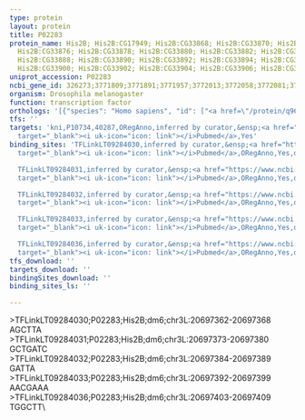 ```yaml
---
type: protein
layout: protein
title: P02283
protein_name: His2B; His2B:CG17949; His2B:CG33868; His2B:CG33870; His2B:CG33872; His2B:CG33874;
  His2B:CG33876; His2B:CG33878; His2B:CG33880; His2B:CG33882; His2B:CG33884; His2B:CG33886;
  His2B:CG33888; His2B:CG33890; His2B:CG33892; His2B:CG33894; His2B:CG33896; His2B:CG33898;
  His2B:CG33900; His2B:CG33902; His2B:CG33904; His2B:CG33906; His2B:CG33908; His2B:CG33910
uniprot_accession: P02283
ncbi_gene_id: 326273;3771809;3771891;3771957;3772013;3772058;3772081;3772083;3772094;3772099;3772104;3772166;3772203;3772248;3772264;3772265;3772271;3772276;3772299;3772336;3772496;3772502;3772575
organism: Drosophila melanogaster
function: transcription factor
orthologs: '[{"species": "Homo sapiens", "id": ["<a href=\"/protein/q96a08\">Q96A08</a>"]}, {"species": "Caenorhabditis elegans", "id": ["CAEEL14858"]}, {"species": "Mus musculus", "id": ["<a href=\"/protein/p70696\">P70696</a>"]}, {"species": "Rattus norvegicus", "id": ["Q00729"]}]'
tfs: ''
targets: 'kni,P10734,40287,ORegAnno,inferred by curator,&ensp;<a href="https://www.ncbi.nlm.nih.gov/pubmed/?term=1480489%5Buid%5D+OR+26578589%5Buid%5D"
  target="_blank"><i uk-icon="icon: link"></i>Pubmed</a>,Yes'
binding_sites: 'TFLinkLT09284030,inferred by curator,&ensp;<a href="https://www.ncbi.nlm.nih.gov/pubmed/?term=1480489%5Buid%5D"
  target="_blank"><i uk-icon="icon: link"></i>Pubmed</a>,ORegAnno,Yes,dm6,chr3L,20697362,20697368,+

  TFLinkLT09284031,inferred by curator,&ensp;<a href="https://www.ncbi.nlm.nih.gov/pubmed/?term=1480489%5Buid%5D"
  target="_blank"><i uk-icon="icon: link"></i>Pubmed</a>,ORegAnno,Yes,dm6,chr3L,20697373,20697380,+

  TFLinkLT09284032,inferred by curator,&ensp;<a href="https://www.ncbi.nlm.nih.gov/pubmed/?term=1480489%5Buid%5D"
  target="_blank"><i uk-icon="icon: link"></i>Pubmed</a>,ORegAnno,Yes,dm6,chr3L,20697384,20697389,+

  TFLinkLT09284033,inferred by curator,&ensp;<a href="https://www.ncbi.nlm.nih.gov/pubmed/?term=1480489%5Buid%5D"
  target="_blank"><i uk-icon="icon: link"></i>Pubmed</a>,ORegAnno,Yes,dm6,chr3L,20697392,20697399,+

  TFLinkLT09284036,inferred by curator,&ensp;<a href="https://www.ncbi.nlm.nih.gov/pubmed/?term=1480489%5Buid%5D"
  target="_blank"><i uk-icon="icon: link"></i>Pubmed</a>,ORegAnno,Yes,dm6,chr3L,20697403,20697409,+'
tfs_download: ''
targets_download: ''
bindingSites_download: ''
binding_sites_ls: ''

---
```

\>TFLinkLT09284030;P02283;His2B;dm6;chr3L:20697362-20697368\AGCTTA\\>TFLinkLT09284031;P02283;His2B;dm6;chr3L:20697373-20697380\GCTGATC\\>TFLinkLT09284032;P02283;His2B;dm6;chr3L:20697384-20697389\GATTA\\>TFLinkLT09284033;P02283;His2B;dm6;chr3L:20697392-20697399\AACGAAA\\>TFLinkLT09284036;P02283;His2B;dm6;chr3L:20697403-20697409\TGGCTT\
